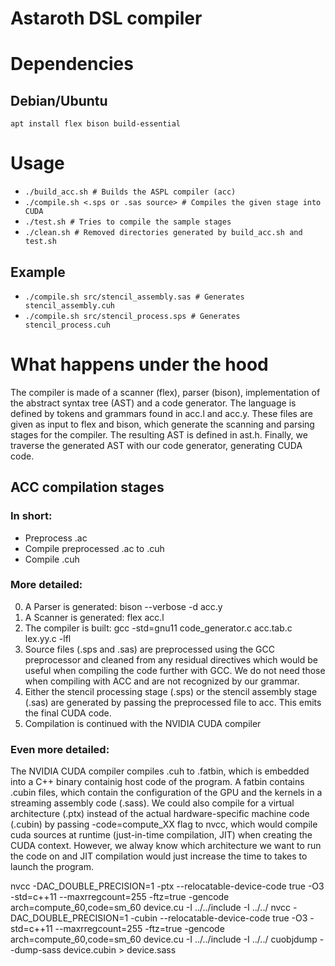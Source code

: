 Astaroth DSL compiler
============

# Dependencies
## Debian/Ubuntu
`apt install flex bison build-essential`

# Usage
* `./build_acc.sh # Builds the ASPL compiler (acc)`
* `./compile.sh <.sps or .sas source> # Compiles the given stage into CUDA`
* `./test.sh # Tries to compile the sample stages`
* `./clean.sh # Removed directories generated by build_acc.sh and test.sh`

## Example

- `./compile.sh src/stencil_assembly.sas # Generates stencil_assembly.cuh`
- `./compile.sh src/stencil_process.sps # Generates stencil_process.cuh`

# What happens under the hood

The compiler is made of a scanner (flex), parser (bison), implementation of the abstract syntax tree (AST) and a code generator.
The language is defined by tokens and grammars found in acc.l and acc.y. These files are given as input to flex and bison, which generate the scanning and parsing stages for the compiler. The resulting AST is defined in ast.h. Finally, we traverse the generated AST with our code generator, generating CUDA code.

## ACC compilation stages

### In short: 
* Preprocess .ac
* Compile preprocessed .ac to .cuh
* Compile .cuh

### More detailed:
0. A Parser is generated: bison --verbose -d acc.y
0. A Scanner is generated: flex acc.l
0. The compiler is built: gcc -std=gnu11 code_generator.c acc.tab.c lex.yy.c -lfl
0. Source files (.sps and .sas) are preprocessed using the GCC preprocessor and cleaned from any residual directives which would be useful when compiling the code further with GCC. We do not need those when compiling with ACC and are not recognized by our grammar.
0. Either the stencil processing stage (.sps) or the stencil assembly stage (.sas) are generated by passing the preprocessed file to acc. This emits the final CUDA code.
0. Compilation is continued with the NVIDIA CUDA compiler

### Even more detailed:
The NVIDIA CUDA compiler compiles .cuh to .fatbin, which is embedded into a C++ binary containig host code of the program. A fatbin contains .cubin files, which contain the configuration of the GPU and the kernels in a streaming assembly code (.sass). We could also compile for a virtual architecture (.ptx) instead of the actual hardware-specific machine code (.cubin) by passing -code=compute_XX flag to nvcc, which would compile cuda sources at runtime (just-in-time compilation, JIT) when creating the CUDA context. However, we alway know which architecture we want to run the code on and JIT compilation would just increase the time to takes to launch the program.

nvcc -DAC_DOUBLE_PRECISION=1 -ptx --relocatable-device-code true -O3 -std=c++11 --maxrregcount=255 -ftz=true -gencode arch=compute_60,code=sm_60 device.cu -I ../../include -I ../../
nvcc -DAC_DOUBLE_PRECISION=1 -cubin --relocatable-device-code true -O3 -std=c++11 --maxrregcount=255 -ftz=true -gencode arch=compute_60,code=sm_60 device.cu -I ../../include -I ../../
cuobjdump --dump-sass device.cubin > device.sass

